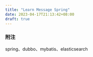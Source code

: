 ```yaml
---
title: "Learn Message Spring"
date: 2023-04-17T21:13:42+08:00
draft: true
---
```






### 附注
spring、dubbo、mybatis、elasticsearch

